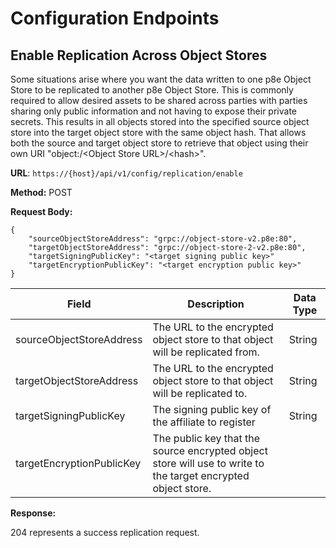 # Configuration Endpoints

## Enable Replication Across Object Stores

Some situations arise where you want the data written to one p8e Object Store to be replicated to another p8e Object Store. This is commonly required to allow desired assets to be shared across parties with parties sharing only public information and not having to expose their private secrets. This results in all objects stored into the specified source object store into the target object store with the same object hash. That allows both the source and target object store to retrieve that object using their own URI "object:/\<Object Store URL\>/\<hash\>".

**URL**: `https://{host}/api/v1/config/replication/enable`

**Method:** POST

**Request Body:**

```
{
    "sourceObjectStoreAddress": "grpc://object-store-v2.p8e:80",
    "targetObjectStoreAddress": "grpc://object-store-2-v2.p8e:80",
    "targetSigningPublicKey": "<target signing public key>"
    "targetEncryptionPublicKey": "<target encryption public key>"
}
```

| Field                     | Description                                                                                                   | Data Type |
| ------------------------- | ------------------------------------------------------------------------------------------------------------- | --------- |
| sourceObjectStoreAddress  | The URL to the encrypted object store to that object will be replicated from.                                 | String    |
| targetObjectStoreAddress  | The URL to the encrypted object store to that object will be replicated to.                                   | String    |
| targetSigningPublicKey    | The signing public key of the affiliate to register                                                           | String    |
| targetEncryptionPublicKey | The public key that the source encrypted object store will use to write to the target encrypted object store. |           |

**Response:**

204 represents a success replication request.
